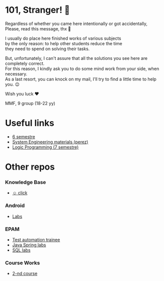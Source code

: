 # 101, Stranger! 👋

Regardless of whether you came here intentionally or got accidentally, <br>
Please, read this message, thx 🙂 <br>

I usually do place here finished works of various subjects <br>
by the only reason: to help other students reduce the time <br>
they need to spend on solving their tasks. <br>

But, unfortunately, I can't assure that all the solutions you see here are completely correct. <br>
For this reason, I kindly ask you to do some mind work from your side, when necessary. <br>
As a last resort, you can knock on my mail, I'll try to find a little time to help you. 😉 <br>

Wish you luck ❤️

MMF, 9 group (18-22 yy)

# Useful links
- [6 semestre](https://uvolchyk.notion.site/d626ddeceb46492889c79f8b4ac00cc4?v=16d845b1eaba4051a0bf802d81e0e889)
- [System Engineering materials (perez)](https://www.notion.so/SysEng-a418c02964e64c0cad2ed7e715c3e12e)
- [Logic Programming (7 semestre)](https://uvolchyk.notion.site/e4c2c2983b874181bc7b28dba6947f1a)

# Other repos
### Knowledge Base
- [☺️ click](https://github.com/trotnic/knowledge-base)
### Android
- [Labs](https://github.com/trotnic/android)
### EPAM 
- [Test automation trainee](https://github.com/trotnic/epam-tat)
- [Java Spring labs](https://github.com/trotnic/epam-java)
- [SQL labs](https://github.com/trotnic/epam-sql)
### Course Works
- [2-nd course](https://github.com/trotnic/takeandfood-client)

